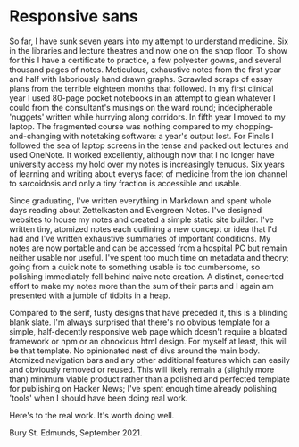 # Responsive sans

So far, I have sunk seven years into my attempt to understand medicine. Six in the libraries and lecture theatres and now one on the shop floor. To show for this I have a certificate to practice, a few polyester gowns, and several thousand pages of notes. Meticulous, exhaustive notes from the first year and half with laboriously hand drawn graphs. Scrawled scraps of essay plans from the terrible eighteen months that followed. In my first clinical year I used 80-page pocket notebooks in an attempt to glean whatever I could from the consultant's musings on the ward round; indecipherable 'nuggets' written while hurrying along corridors. In fifth year I moved to my laptop. The fragmented course was nothing compared to my chopping-and-changing with notetaking software: a year's output lost. For Finals I followed the sea of laptop screens in the tense and packed out lectures and used OneNote. It worked excellently, although now that I no longer have university access my hold over my notes is increasingly tenuous. Six years of learning and writing about everys facet of medicine from the ion channel to sarcoidosis and only a tiny fraction is accessible and usable.

Since graduating, I've written everything in Markdown and spent whole days reading about Zettelkasten and Evergreen Notes. I've designed websites to house my notes and created a simple static site builder. I've written tiny, atomized notes each outlining a new concept or idea that I'd had and I've written exhaustive summaries of important conditions. My notes are now portable and can be accessed from a hospital PC but remain neither usable nor useful. I've spent too much time on metadata and theory; going from a quick note to something usable is too cumbersome, so polishing immediately fell behind naive note creation. A distinct, concerted effort to make my notes more than the sum of their parts and I again am presented with a jumble of tidbits in a heap.

Compared to the serif, fusty designs that have preceded it, this is a blinding blank slate. I'm always surprised that there's no obvious template for a simple, half-decently responsive web page which doesn't require a bloated framework or npm or an obnoxious html design. For myself at least, this will be that template. No opinionated nest of divs around the main body. Atomized navigation bars and any other additional features which can easily and obviously removed or reused. This will likely remain a (slightly more than) minimum viable product rather than a polished and perfected template for publishing on Hacker News; I've spent enough time already polishing 'tools' when I should have been doing real work.

Here's to the real work. It's worth doing well.

Bury St. Edmunds, September 2021.
